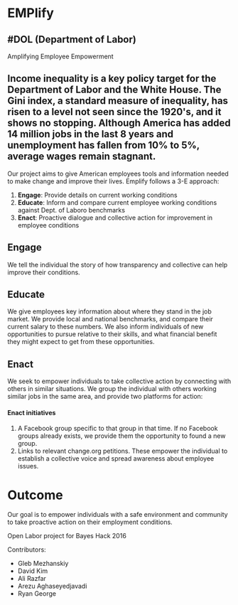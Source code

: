 # EMPlify
## #DOL (Department of Labor)
Amplifying Employee Empowerment

## Income inequality is a key policy target for the Department of Labor and the White House. The Gini index, a standard measure of inequality, has risen to a level not seen since the 1920's, and it shows no stopping. Although America has added 14 million jobs in the last 8 years and unemployment has fallen from 10% to 5%, average wages remain stagnant.

Our project aims to give American employees tools and information needed to make change and improve their lives. Emplify follows a 3-E approach:
1. **Engage**: Provide details on current working conditions
2. **Educate**: Inform and compare current employee working conditions against Dept. of Laboro benchmarks
3. **Enact**: Proactive dialogue and collective action for improvement in employee conditions

## Engage
We tell the individual the story of how transparency and collective can help improve their conditions.

## Educate
We give employees key information about where they stand in the job market. We provide local and national benchmarks, and compare their current salary to these numbers. We also inform individuals of new opportunities to pursue relative to their skills, and what financial benefit they might expect to get from these opportunities.

## Enact
We seek to empower individuals to take collective action by connecting with others in similar situations. We group the individual with others working similar jobs in the same area, and provide two platforms for action:

#### Enact initiatives
1. A Facebook group specific to that group in that time. If no Facebook groups already exists, we provide them the opportunity to found a new group.
2. Links to relevant change.org petitions. These empower the individual to establish a collective voice and spread awareness about employee issues.

# Outcome
Our goal is to empower individuals with a safe environment and community to take proactive action on their employment conditions.


Open Labor project for Bayes Hack 2016

Contributors:
- Gleb Mezhanskiy
- David Kim
- Ali Razfar
- Arezu Aghaseyedjavadi
- Ryan George